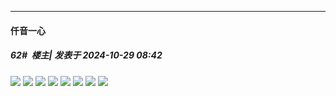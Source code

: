 ﻿
*****

####  仟音一心  
##### 62#         楼主| 发表于 2024-10-29 08:42

<img src="https://img.chkaja.com/c96e2cf09ab6b9a1.jpg" referrerpolicy="no-referrer">
<img src="https://img.chkaja.com/d8d7ce99368f0b76.jpg" referrerpolicy="no-referrer">
<img src="https://img.chkaja.com/81827bf38bf9ca41.jpg" referrerpolicy="no-referrer">
<img src="https://img.chkaja.com/64f0d55480356fa8.jpg" referrerpolicy="no-referrer">
<img src="https://img.chkaja.com/a09967154c1541b6.jpg" referrerpolicy="no-referrer">
<img src="https://img.chkaja.com/68c267fc593f1160.jpg" referrerpolicy="no-referrer">
<img src="https://img.chkaja.com/ac5a4c20573934e6.jpg" referrerpolicy="no-referrer">
<img src="https://img.chkaja.com/0649adcc2dd9b231.jpg" referrerpolicy="no-referrer">

